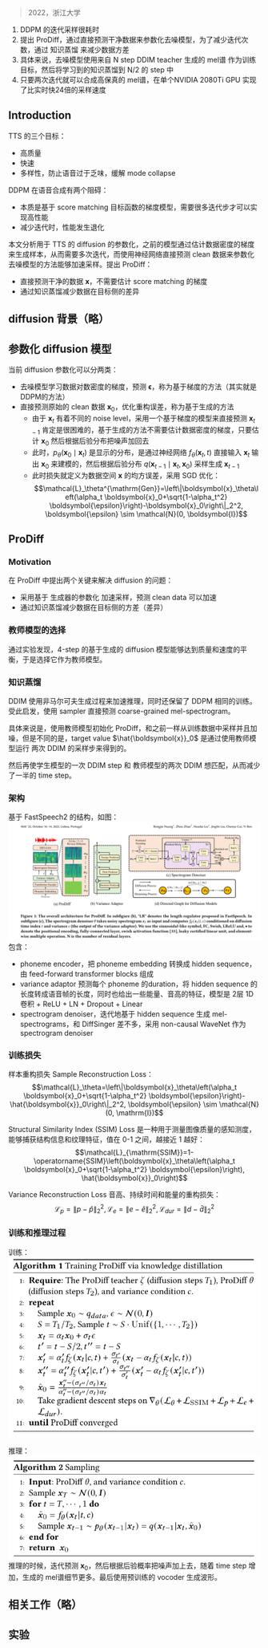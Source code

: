 > 2022，浙江大学

1. DDPM 的迭代采样很耗时
2. 提出 ProDiff，通过直接预测干净数据来参数化去噪模型，为了减少迭代次数，通过 知识蒸馏 来减少数据方差
3. 具体来说，去噪模型使用来自 N step DDIM teacher 生成的 mel谱 作为训练目标，然后将学习到的知识蒸馏到 N/2 的 step 中
4. 只要两次迭代就可以合成高保真的 mel谱，在单个NVIDIA 2080Ti GPU 实现了比实时快24倍的采样速度

## Introduction

TTS 的三个目标：
+ 高质量
+ 快速
+ 多样性，防止语音过于乏味，缓解  mode collapse

DDPM 在语音合成有两个阻碍：
+ 本质是基于 score matching 目标函数的梯度模型，需要很多迭代步才可以实现高性能
+ 减少迭代时，性能发生退化

本文分析用于 TTS 的 diffusion 的参数化，之前的模型通过估计数据密度的梯度来生成样本，从而需要多次迭代，而使用神经网络直接预测 clean 数据来参数化去噪模型的方法能够加速采样。提出 ProDiff：
+ 直接预测干净的数据 $\boldsymbol{x}$，不需要估计 score matching 的梯度
+ 通过知识蒸馏减少数据在目标侧的差异

## diffusion 背景（略）

## 参数化 diffusion 模型

当前 diffusion 参数化可以分两类：
+ 去噪模型学习数据对数密度的梯度，预测 $\boldsymbol{\epsilon}$，称为基于梯度的方法（其实就是 DDPM的方法）
+ 直接预测原始的 clean 数据 $\boldsymbol{x}_0$，优化重构误差，称为基于生成的方法
	+ 由于 $\boldsymbol{x}_t$ 有着不同的 noise level，采用一个基于梯度的模型来直接预测 $\boldsymbol{x}_{t-1}$ 肯定是很困难的，基于生成的方法不需要估计数据密度的梯度，只要估计 $\boldsymbol{x}_0$ 然后根据后验分布把噪声加回去
	+ 此时，$p_\theta\left(\boldsymbol{x}_0 \mid \boldsymbol{x}_t\right)$ 是显示的分布，是通过神经网络 $f_\theta\left(\boldsymbol{x}_t, t\right)$ 直接输入 $\boldsymbol{x}_t$ 输出 $\boldsymbol{x}_0$ 来建模的，然后根据后验分布 $q\left(\boldsymbol{x}_{t-1} \mid \boldsymbol{x}_t, \boldsymbol{x}_0\right)$ 采样生成 $\boldsymbol{x}_{t-1}$
	+ 此时损失就定义为数据空间 $\boldsymbol{x}$ 的均方误差，采用 SGD 优化：$$\mathcal{L}_\theta^{\mathrm{Gen}}=\left\|\boldsymbol{x}_\theta\left(\alpha_t \boldsymbol{x}_0+\sqrt{1-\alpha_t^2} \boldsymbol{\epsilon}\right)-\boldsymbol{x}_0\right\|_2^2, \boldsymbol{\epsilon} \sim \mathcal{N}(0, \boldsymbol{I})$$

## ProDiff

### Motivation

在 ProDiff 中提出两个关键来解决 diffusion 的问题：
+ 采用基于 生成器的参数化 加速采样，预测 clean data 可以加速
+ 通过知识蒸馏减少数据在目标侧的方差（差异）

### 教师模型的选择

通过实验发现，4-step 的基于生成的 diffusion 模型能够达到质量和速度的平衡，于是选择它作为教师模型。

### 知识蒸馏

DDIM 使用非马尔可夫生成过程来加速推理，同时还保留了 DDPM 相同的训练。受此启发，使用 sampler 直接预测 coarse-grained mel-spectrogram。

具体来说是，使用教师模型初始化 ProDiff，和之前一样从训练数据中采样并且加噪，但是不同的是，target value $\hat{\boldsymbol{x}}_0$ 是通过使用教师模型运行 两次 DDIM 的采样步来得到的。

然后再使学生模型的一次 DDIM step 和 教师模型的两次 DDIM 想匹配，从而减少了一半的 time step。

### 架构

基于 FastSpeech2 的结构，如图：![](image/Pasted%20image%2020230527213138.png)
包含：
+ phoneme encoder，把 phoneme embedding 转换成 hidden sequence，由 feed-forward transformer blocks 组成
+ variance adaptor 预测每个 phoneme 的duration，将 hidden sequence 的长度转成语音帧的长度，同时也给出一些能量、音高的特征，模型是 2层 1D 卷积 + ReLU + LN + Dropout + Linear
+ spectrogram denoiser，迭代地基于 hidden sequence 生成 mel-spectrograms，和 DiffSinger 差不多，采用 non-causal WaveNet 作为 spectrogram denoiser

### 训练损失

样本重构损失 Sample Reconstruction Loss：$$\mathcal{L}_\theta=\left\|\boldsymbol{x}_\theta\left(\alpha_t \boldsymbol{x}_0+\sqrt{1-\alpha_t^2} \boldsymbol{\epsilon}\right)-\hat{\boldsymbol{x}}_0\right\|_2^2, \boldsymbol{\epsilon} \sim \mathcal{N}(0, \mathrm{I})$$

Structural Similarity Index (SSIM) Loss 是一种用于测量图像质量的感知测度，能够捕获结构信息和纹理特征，值在 0-1 之间，越接近 1 越好：$$\mathcal{L}_{\mathrm{SSIM}}=1-\operatorname{SSIM}\left(\boldsymbol{x}_\theta\left(\alpha_t \boldsymbol{x}_0+\sqrt{1-\alpha_t^2} \boldsymbol{\epsilon}\right), \hat{\boldsymbol{x}}_0\right)$$

Variance Reconstruction Loss 音高、持续时间和能量的重构损失：$$\mathcal{L}_p=\|p-\hat{p}\|_2^2, \mathcal{L}_e=\|e-\hat{e}\|_2^2, \mathcal{L}_{d u r}=\|d-\hat{d}\|_2^2$$

### 训练和推理过程

训练：![](image/Pasted%20image%2020230527221719.png)

推理：![](image/Pasted%20image%2020230527221849.png)
推理的时候，迭代预测 $\boldsymbol{x}_0$，然后根据后验概率把噪声加上去，随着 time step 增加，生成的 mel谱细节更多。最后使用预训练的 vocoder 生成波形。

## 相关工作（略）

## 实验